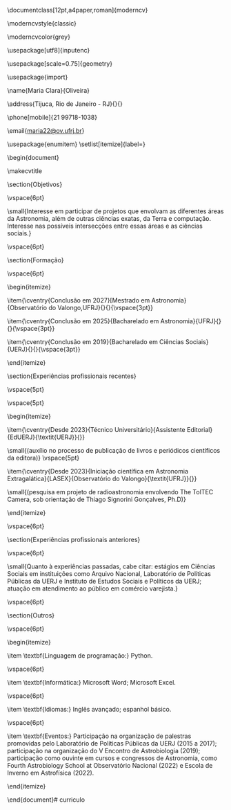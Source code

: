 \documentclass[12pt,a4paper,roman]{moderncv}      

\moderncvstyle{classic}      

\moderncvcolor{grey}      

\usepackage[utf8]{inputenc} 

\usepackage[scale=0.75]{geometry}

\usepackage{import}


\name{Maria Clara}{Oliveira}


\address{Tijuca, Rio de Janeiro - RJ}{}{}

\phone[mobile]{21 99718-1038}       

\email{maria22@ov.ufrj.br}                               

\usepackage{enumitem}
\setlist[itemize]{label=}

\begin{document}

\makecvtitle 

\section{Objetivos}

\vspace{6pt}

\small{Interesse em participar de projetos que envolvam as diferentes áreas da Astronomia, além de outras ciências exatas, da Terra e computação. Interesse nas possíveis intersecções entre essas áreas e as ciências sociais.}

\vspace{6pt}

\section{Formação}

\vspace{6pt}

\begin{itemize}

\item{\cventry{Conclusão em 2027}[Mestrado em Astronomia}{Observatório do Valongo,UFRJ}{}{}{\vspace{3pt}}

\item{\cventry{Conclusão em 2025}{Bacharelado em Astronomia}{UFRJ}{}{}{\vspace{3pt}}

\item{\cventry{Conclusão em 2019}{Bacharelado em Ciências Sociais}{UERJ}{}{}{\vspace{3pt}}

\end{itemize}

\section{Experiências profissionais recentes}

\vspace{5pt}

\vspace{5pt}

\begin{itemize}

\item{\cventry{Desde 2023}{Técnico Universitário}{Assistente Editorial}{EdUERJ}{\textit{UERJ}}{}}

\small{(auxílio no processo de publicação de livros e periódicos científicos da editora)}
\vspace{5pt}

\item{\cventry{Desde 2023}{Iniciação científica em Astronomia Extragalática}{LASEX}{Observatório do Valongo}{\textit{UFRJ}}{}} 

\small{(pesquisa em projeto de radioastronomia envolvendo The TolTEC Camera, sob orientação de Thiago Signorini Gonçalves, Ph.D)}


\end{itemize}

\vspace{6pt}

\section{Experiências profissionais anteriores}

\vspace{6pt}

\small{Quanto à experiências passadas, cabe citar: estágios em Ciências Sociais em instituições como Arquivo Nacional, Laboratório de Políticas Públicas da UERJ e Instituto de Estudos Sociais e Políticos da UERJ; atuação em atendimento ao público em comércio varejista.}

\vspace{6pt}

\section{Outros}

\vspace{6pt}

\begin{itemize}

\item \textbf{Linguagem de programação:} Python.

\vspace{6pt}

\item \textbf{Informática:} Microsoft Word; Microsoft Excel.

\vspace{6pt}

\item \textbf{Idiomas:} Inglês avançado; espanhol básico.

\vspace{6pt}

\item \textbf{Eventos:} Participação na organização de palestras promovidas pelo Laboratório de Políticas Públicas da UERJ (2015 a 2017); participação na organização do V Encontro de Astrobiologia (2019); participação como ouvinte em cursos e congressos de Astronomia, como Fourth Astrobiology School at Observatório Nacional (2022) e Escola de Inverno em Astrofísica (2022).

\end{itemize}

\end{document}# curriculo
